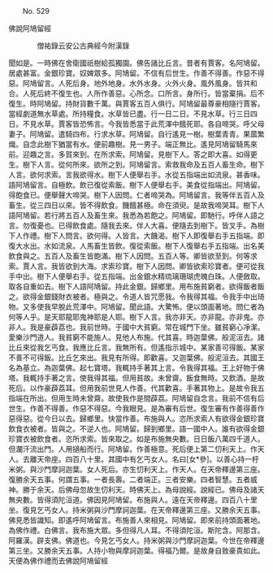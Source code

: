 ﻿　　No. 529

佛說阿鳩留經

　　　　僧祐錄云安公古典經今附漢錄


聞如是。一時佛在舍衛國祇樹給孤獨園。佛告諸比丘言。昔者有賈客。名阿鳩留。居處甚富。金銀珍寶。奴婢眾多。阿鳩留。不信有后世生。作善不得善。作惡不得惡。阿鳩留言。人死后身。地外地身。水外水身。火外火身。風外風身。皆共和合。人死后終不復生也。人所作善惡。心所念。口所言。身所行。皆當棄捐。后不復生。時阿鳩留。持財貨數千萬。與賈客五百人俱行。阿鳩留最尊豪相隨行賈客。當經劇道無水草處。所持糧食。水草皆已盡。行一日二日。不見水草。行三日四日。不見水草。賈客皆恐怖言。今我皆悉當于此荒澤中餓死耶。各自啼哭。呼父母妻子。阿鳩留。遣騎四布。行求水草。阿鳩留。自行遙見一樹。樹葉青青。果蓏繁熾。自念此樹下猶當有水。便前趣樹。見一男子。端正無比。遙見阿鳩留騎馬來前。迎趣之言。多賀來到。在所求索。阿鳩留。見樹下人。答之即大喜。如得更生。樹下人言。從何所來。欲所之到。阿鳩留言。索救我命及五百人畜生命。樹下人言。欲何求索。言我欲得水。樹下人便舉右手。水從五指端出如流泉。甚香味。語阿鳩留言。自極飲。飲已復從索飯。樹下人便舉右手。美食從指端出。阿鳩留。得飽食已。便舉聲大啼哭。樹下人因問。仁者啼哭為。阿鳩留言。我等伴五百人及畜生。從三四日以來。皆不得飲食。饑餓甚極。命在須臾。是故我啼哭耳。樹下人語阿鳩留。若行將五百人及畜生來。我悉為若飽之。阿鳩留。即馳行。呼伴人語之言。勿復憂也。已得飲食處。隨我去來。伴人大喜。便隨去到樹下。皆叉手。為樹下人作禮。樹下人問言。欲何得。人皆言。大饑渴。樹下人即復舉右手五指端。即復大水出。水如流泉。人馬畜生皆飲。復從索飯。樹下人復舉右手五指端。出名美飲食與之。五百人及畜生皆飽滿。樹下人因問。五百人等。卿皆欲至到。何等求索。賈人言。我皆欲到大海。求索珍寶。樹下人因問。卿皆欲索珍寶者。便可從我手中出。樹下人便舉右手。從五指端。出金銀水精琉璃珊瑚虎魄白珠。人便斂取。取各自重如去。樹下人語阿鳩留。持此金銀。歸鄉里。用布施貧窮者。欲得飯者飯之。欲得金銀錢財衣被者。極與之。令道人皆咒愿我。令我得其福。令我手中出琦物。又多使我早脫此荒澤中。阿鳩留。聞此語。大驚怖。便以頭面著地。問仁者為何等人乎。是天耶龍耶鬼神耶是人耶。樹下人言。我亦非天。亦非龍。亦非鬼。亦非人。我是豪薜荔也。我前世時。于國中大貧窮。常在城門下坐。雖貧窮心凈潔。愛樂沙門道人。我貧窮不能施人。見他人布施。代其喜。時迦葉佛。般泥洹去。諸比丘來從我乞丐食。我應比丘言。我無所有。但遙指示城中。某家善可得飯。某家不善不可得飯。比丘乞來出。我見有所得。即歡喜。又迦葉佛。般泥洹去。其國王名為基立。為迦葉佛。起七寶塔。我輒持手著其上言。令我得其福。王上好物于佛塔。我輒持手著之言。使我得其福。但用貧故。未曾齋。飯食無時。又飲酒。是故死后。以作豪薜荔耳。但用我前世見人作善。代其歡喜。手著其物上。是故令我五指端在所出。但用生時未曾齋。故使我作是間薜荔。阿鳩留自念言。我前不信有后世生。作善不得善。作惡不得惡。今我眼見。是為審有后世。復生審有作善得善作惡得惡。從今日以去。歸鄉里。快當作善。布施與人。恣所求索人有欲得金銀珍寶飲食衣被者。皆與之。不逆人也。阿鳩留。歸到鄉里。語一國中人。誰有欲得金銀珍寶衣被飲食者。恣所求索。皆來取之。如是布施無央數。日日飯八萬四千道人。但瀾汗流出門。人用擿船而行。阿鳩留。作善極意。死后便上第二忉利天上。作天人。去離天帝座。四百八十里。其國中有乞丐女人。名曰[女*參]。以善心持一杅米粥。與沙門摩訶迦葉。女人死后。亦生忉利天上。作天人。在天帝釋邊第三座。復勝余天五事。何謂五事。一者長壽。二者端正。三者安樂。四者智慧。五者威神。勝于余天。后佛母忽故生忉利天。時佛天上。為母說經。說經已。佛母及諸天無央數。皆得須陀洹道。佛因見阿鳩留。布施與人。遠在天帝釋邊。四百八十里坐。復見乞丐女人。持米粥與沙門摩訶迦葉。在天帝釋邊第三座。又勝余天五事。佛見悉皆識知。即遙呼阿鳩留言。布施善人來相見。阿鳩留。即來前持頭面著地。為佛作禮。白佛言。我布施大眾。多但得凡人耳。不得須陀洹。斯陀含。阿那含。阿羅漢。辟支佛。佛道也。今見乞丐女人。持米粥與沙門摩訶迦葉。今世在帝釋邊第三坐。又勝余天五事。人持小物與摩訶迦葉。得福乃爾。是故身自致豪貴如此。天便為佛作禮而去佛說阿鳩留經
